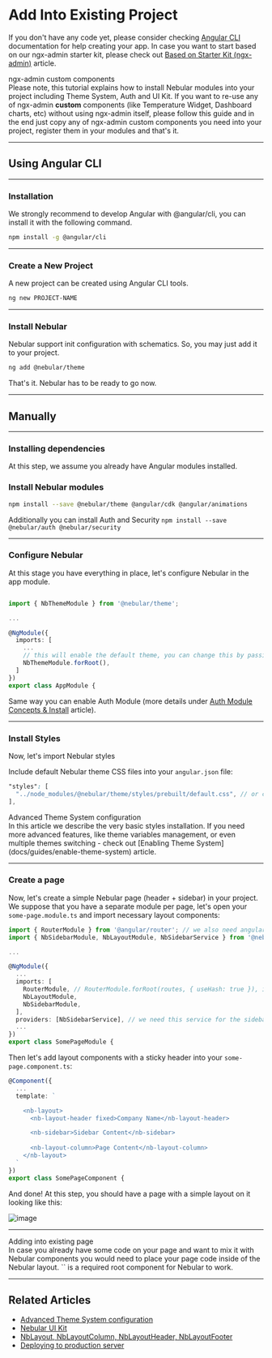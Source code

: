 # Add Into Existing Project

If you don't have any code yet, please consider checking <a href="https://cli.angular.io" target="_blank">Angular CLI</a> documentation for help creating your app.
In case you want to start based on our ngx-admin starter kit, please check out [Based on Starter Kit (ngx-admin)](docs/guides/install-based-on-starter-kit) article.

<div class="note note-info">
  <div class="note-title">ngx-admin custom components</div>
  <div class="note-body">
    Please note, this tutorial explains how to install Nebular modules into your project including Theme System, Auth and UI Kit. 
    If you want to re-use any of ngx-admin <strong>custom</strong> components (like Temperature Widget, Dashboard charts, etc) without using ngx-admin itself, 
    please follow this guide and in the end just copy any of ngx-admin custom components you need into your project, register them in your modules and that's it.
  </div>
</div>
<hr>

## Using Angular CLI

<hr>

### Installation

We strongly recommend to develop Angular with @angular/cli, you can install it with the following command.

```bash
npm install -g @angular/cli
```
<hr>

### Create a New Project

A new project can be created using Angular CLI tools.

```bash
ng new PROJECT-NAME
```
<hr>

### Install Nebular

Nebular support init configuration with schematics. So, you may just add it to your project.

```bash
ng add @nebular/theme
```

That's it. Nebular has to be ready to go now.
<hr>

## Manually

<hr>

### Installing dependencies

At this step, we assume you already have Angular modules installed.

### Install Nebular modules

```bash
npm install --save @nebular/theme @angular/cdk @angular/animations
```
Additionally you can install Auth and Security `npm install --save @nebular/auth @nebular/security`
<hr>

### Configure Nebular

At this stage you have everything in place, let's configure Nebular in the app module.

```ts

import { NbThemeModule } from '@nebular/theme';

...

@NgModule({
  imports: [
    ...
    // this will enable the default theme, you can change this by passing `{ name: 'cosmic' }` to enable the dark theme
    NbThemeModule.forRoot(),
  ]
})
export class AppModule {

```
Same way you can enable Auth Module (more details under [Auth Module Concepts & Install](docs/auth/conceptsinstall) article).
<hr>

### Install Styles
Now, let's import Nebular styles

Include default Nebular theme CSS files into your `angular.json` file:

```scss
"styles": [
  "../node_modules/@nebular/theme/styles/prebuilt/default.css", // or cosmic.css
],
```

<div class="note note-info">
  <div class="note-title">Advanced Theme System configuration</div>
  <div class="note-body">
    In this article we describe the very basic styles installation. If you need more advanced features, like theme variables management, 
    or even multiple themes switching - check out [Enabling Theme System](docs/guides/enable-theme-system) article.
  </div>
</div>
<hr>

### Create a page

Now, let's create a simple Nebular page (header + sidebar) in your project. We suppose that you have a separate module per page, let's open your `some-page.module.ts` and import necessary layout components:

```ts
import { RouterModule } from '@angular/router'; // we also need angular router for Nebular to function properly
import { NbSidebarModule, NbLayoutModule, NbSidebarService } from '@nebular/theme';

...

@NgModule({
  ...
  imports: [
    RouterModule, // RouterModule.forRoot(routes, { useHash: true }), if this is your app.module
    NbLayoutModule,
    NbSidebarModule,
  ],
  providers: [NbSidebarService], // we need this service for the sidebar
  ...
})
export class SomePageModule {

```

Then let's add layout components with a sticky header into your `some-page.component.ts`:
```ts
@Component({
  ...
  template: `

    <nb-layout>
      <nb-layout-header fixed>Company Name</nb-layout-header>

      <nb-sidebar>Sidebar Content</nb-sidebar>
      
      <nb-layout-column>Page Content</nb-layout-column>
    </nb-layout>
  `
})
export class SomePageComponent {

```

And done! At this step, you should have a page with a simple layout on it looking like this:

![image](assets/images/articles/sample-page.png)

<hr>

<div class="note note-info">
  <div class="note-title">Adding into existing page</div>
  <div class="note-body">
    In case you already have some code on your page and want to mix it with Nebular components you would need to place your page code inside of the Nebular layout. 
    `<nb-layout></nb-layout>` is a required root component for Nebular to work.
  </div>
</div>
<hr> 


## Related Articles

- [Advanced Theme System configuration](docs/guides/enable-theme-system)
- [Nebular UI Kit](docs/guides/components-overview#advanced-setup)
- [NbLayout, NbLayoutColumn, NbLayoutHeader, NbLayoutFooter](docs/components/layout)
- [Deploying to production server](docs/guides/server-deployment)
